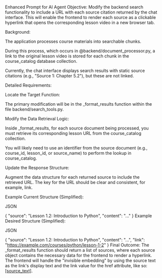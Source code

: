 Enhanced Prompt for AI Agent
Objective:
Modify the backend search functionality to include a URL with each source citation returned by the chat interface. This will enable the frontend to render each source as a clickable hyperlink that opens the corresponding lesson video in a new browser tab.

Background:

The application processes course materials into searchable chunks.

During this process, which occurs in @backend/document_processor.py, a link to the original lesson video is stored for each chunk in the course_catalog database collection.

Currently, the chat interface displays search results with static source citations (e.g., "Source 1: Chapter 5.2"), but these are not linked.

Detailed Requirements:

Locate the Target Function:

The primary modification will be in the _format_results function within the file backend/search_tools.py.

Modify the Data Retrieval Logic:

Inside _format_results, for each source document being processed, you must retrieve its corresponding lesson URL from the course_catalog collection.

You will likely need to use an identifier from the source document (e.g., course_id, lesson_id, or source_name) to perform the lookup in course_catalog.

Update the Response Structure:

Augment the data structure for each returned source to include the retrieved URL. The key for the URL should be clear and consistent, for example, link.

Example Current Structure (Simplified):

JSON

{
  "source": "Lesson 1.2: Introduction to Python",
  "content": "..."
}
Example Desired Structure (Simplified):

JSON

{
  "source": "Lesson 1.2: Introduction to Python",
  "content": "...",
  "link": "https://example.com/courses/python/lesson-1-2"
}
Final Outcome:
The _format_results function should return a list of sources, where each source object contains the necessary data for the frontend to render a hyperlink. The frontend will handle the "invisible embedding" by using the source text as the link's display text and the link value for the href attribute, like so: <a href="[link_value]" target="_blank">[source_text]</a>.